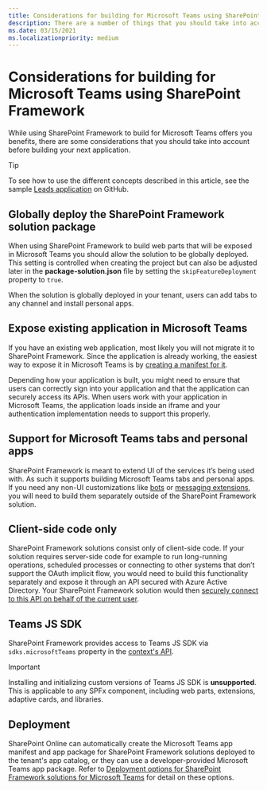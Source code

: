 ```yaml
---
title: Considerations for building for Microsoft Teams using SharePoint Framework
description: There are a number of things that you should take into account when building for Microsoft Teams using SharePoint Framework
ms.date: 03/15/2021
ms.localizationpriority: medium
---
```


# Considerations for building for Microsoft Teams using SharePoint Framework

While using SharePoint Framework to build for Microsoft Teams offers you benefits, there are some considerations that you should take into account before building your next application.

> [!TIP]
> To see how to use the different concepts described in this article, see the sample [Leads application](https://github.com/pnp/sp-dev-solutions/tree/master/solutions/LeadsLOBSolution) on GitHub.

## Globally deploy the SharePoint Framework solution package

When using SharePoint Framework to build web parts that will be exposed in Microsoft Teams you should allow the solution to be globally deployed. This setting is controlled when creating the project but can also be adjusted later in the **package-solution.json** file by setting the `skipFeatureDeployment` property to `true`.

When the solution is globally deployed in your tenant, users can add tabs to any channel and install personal apps.

## Expose existing application in Microsoft Teams

If you have an existing web application, most likely you will not migrate it to SharePoint Framework. Since the application is already working, the easiest way to expose it in Microsoft Teams is by [creating a manifest for it](/microsoftteams/platform/tabs/what-are-tabs).

Depending how your application is built, you might need to ensure that users can correctly sign into your application and that the application can securely access its APIs. When users work with your application in Microsoft Teams, the application loads inside an iframe and your authentication implementation needs to support this properly.

## Support for Microsoft Teams tabs and personal apps

SharePoint Framework is meant to extend UI of the services it’s being used with. As such it supports building Microsoft Teams tabs and personal apps. If you need any non-UI customizations like [bots](/microsoftteams/platform/bots/what-are-bots) or [messaging extensions](/microsoftteams/platform/messaging-extensions/what-are-messaging-extensions), you will need to build them separately outside of the SharePoint Framework solution.

## Client-side code only

SharePoint Framework solutions consist only of client-side code. If your solution requires server-side code for example to run long-running operations, scheduled processes or connecting to other systems that don’t support the OAuth implicit flow, you would need to build this functionality separately and expose it through an API secured with Azure Active Directory. Your SharePoint Framework solution would then [securely connect to this API on behalf of the current user](use-aadhttpclient.md).

## Teams JS SDK

SharePoint Framework provides access to Teams JS SDK via `sdks.microsoftTeams` property in the [context's API](/javascript/api/sp-webpart-base/webpartcontext#@microsoft-sp-webpart-base-webpartcontext-sdks-member).
> [!IMPORTANT]
> Installing and initializing custom versions of Teams JS SDK is **unsupported**. This is applicable to any SPFx component, including web parts, extensions, adaptive cards, and libraries.

## Deployment

SharePoint Online can automatically create the Microsoft Teams app manifest and app package for SharePoint Framework solutions deployed to the tenant's app catalog, or they can use a developer-provided Microsoft Teams app package. Refer to [Deployment options for SharePoint Framework solutions for Microsoft Teams](deployment-spfx-teams-solutions.md) for detail on these options.
